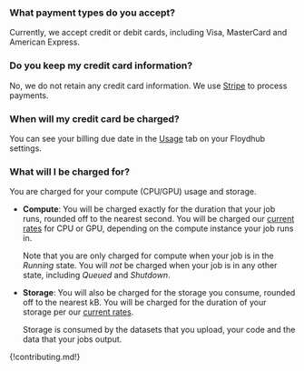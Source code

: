 ### What payment types do you accept?

Currently, we accept credit or debit cards, including Visa, MasterCard and American Express.

### Do you keep my credit card information?

No, we do not retain any credit card information. We use
[Stripe](https://stripe.com/) to process payments.

### When will my credit card be charged?

You can see your billing due date in the [Usage](https://dev.floydhub.com/settings/billing/) tab on your Floydhub settings.

### What will I be charged for?

You are charged for your compute (CPU/GPU) usage and storage.

- **Compute**: You will be charged exactly for the duration that your job runs, rounded off to the nearest second. You will be charged our [current rates](https://www.floydhub.com/pricing) for CPU or GPU, depending on the compute instance your job runs in.

    Note that you are only charged for compute when your job is in the *Running* state. You will *not* be charged when your job is in any other state, including *Queued* and *Shutdown*.

- **Storage**: You will also be charged for the storage you consume, rounded off to the nearest kB. You will be charged for the duration of your storage per our [current rates](https://www.floydhub.com/pricing).

    Storage is consumed by the datasets that you upload, your code and the data that your jobs output.

{!contributing.md!}
